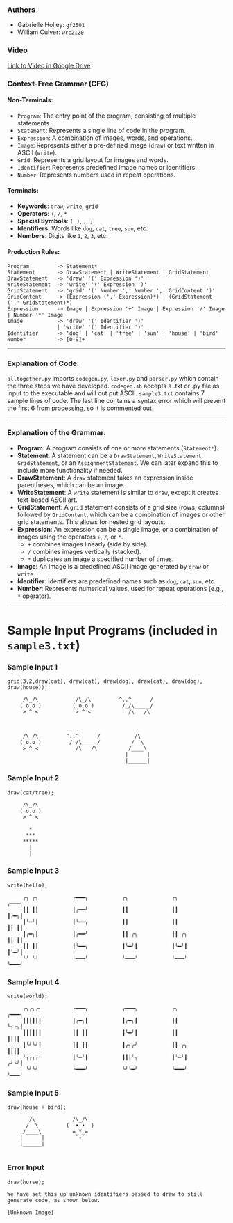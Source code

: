 ### **Authors**
- Gabrielle Holley: `gf2501`
- William Culver: `wrc2120`

### **Video**
[Link to Video in Google Drive](https://drive.google.com/file/d/1u4tYUJfKhyV_IYgEtdhpSMHHbjwozCKT/view?usp=share_link)
### **Context-Free Grammar (CFG)**

#### **Non-Terminals:**
- `Program`: The entry point of the program, consisting of multiple statements.
- `Statement`: Represents a single line of code in the program.
- `Expression`: A combination of images, words, and operations.
- `Image`: Represents either a pre-defined image (`draw`) or text written in ASCII (`write`).
- `Grid`: Represents a grid layout for images and words.
- `Identifier`: Represents predefined image names or identifiers.
- `Number`: Represents numbers used in repeat operations.

#### **Terminals:**
- **Keywords**: `draw`, `write`, `grid`
- **Operators**: `+`, `/`, `*`
- **Special Symbols**: `(`, `)`, `,`, `;`
- **Identifiers**: Words like `dog`, `cat`, `tree`, `sun`, etc.
- **Numbers**: Digits like `1`, `2`, `3`, etc.

#### **Production Rules:**

```
Program         -> Statement*
Statement       -> DrawStatement | WriteStatement | GridStatement
DrawStatement   -> 'draw' '(' Expression ')'
WriteStatement  -> 'write' '(' Expression ')'
GridStatement   -> 'grid' '(' Number ',' Number ',' GridContent ')'
GridContent     -> (Expression (',' Expression)*) | (GridStatement (',' GridStatement)*)
Expression      -> Image | Expression '+' Image | Expression '/' Image | Number '*' Image
Image           -> 'draw' '(' Identifier ')'
                | 'write' '(' Identifier ')'
Identifier      -> 'dog' | 'cat' | 'tree' | 'sun' | 'house' | 'bird'
Number          -> [0-9]+
```

---
### **Explanation of Code**:

`alltogether.py` imports `codegen.py`, `lexer.py` and `parser.py` which contain the three steps we have developed. 
`codegen.sh` accepts a .txt or .py file as input to the executable and will out put ASCII.
`sample3.txt` contains 7 sample lines of code. The last line contains a syntax error which will prevent the first 6 from processing, so it is commented out. 

---

### **Explanation of the Grammar**:

- **Program**: A program consists of one or more statements (`Statement*`).
- **Statement**: A statement can be a `DrawStatement`, `WriteStatement`, `GridStatement`, or an `AssignmentStatement`. We can later expand this to include more functionality if needed.
- **DrawStatement**: A `draw` statement takes an expression inside parentheses, which can be an image.
- **WriteStatement**: A `write` statement is similar to `draw`, except it creates text-based ASCII art.
- **GridStatement**: A `grid` statement consists of a grid size (rows, columns) followed by `GridContent`, which can be a combination of images or other grid statements. This allows for nested grid layouts.
- **Expression**: An expression can be a single image, or a combination of images using the operators `+`, `/`, or `*`.
  - `+` combines images linearly (side by side).
  - `/` combines images vertically (stacked).
  - `*` duplicates an image a specified number of times.
- **Image**: An image is a predefined ASCII image generated by `draw` or `write`
- **Identifier**: Identifiers are predefined names such as `dog`, `cat`, `sun`, etc.
- **Number**: Represents numerical values, used for repeat operations (e.g., `*` operator).

---

# Sample Input Programs (included in `sample3.txt`)

### Sample Input 1
```plaintext
grid(3,2,draw(cat), draw(cat), draw(dog), draw(cat), draw(dog), draw(house));

     /\_/\            /\_/\         ^..^      /    
    ( o.o )          ( o.o )         /_/\_____/    
     > ^ <            > ^ <            /\   /\     
                                                   
                                                   
                                                   
     /\_/\         ^..^      /           /\        
    ( o.o )         /_/\_____/          /  \       
     > ^ <            /\   /\          /____\      
                                      |      |     
                                      |______|    

```
### Sample Input 2
```plaintext
draw(cat/tree);

     /\_/\     
    ( o.o )    
     > ^ <            
               
       *       
      ***      
     *****     
       |       
       |       
```

### Sample Input 3
```plaintext
write(hello);

     ╭╮ ╭╮           ╭━━━╮           ╭╮              ╭╮              ╭━━━╮      
     ┃┃ ┃┃           ┃╭━━╯           ┃┃              ┃┃              ┃╭━╮┃      
     ┃╰━╯┃           ┃╰━━╮           ┃┃              ┃┃              ┃┃ ┃┃      
     ┃╭━╮┃           ┃╭━━╯           ┃┃ ╭╮           ┃┃ ╭╮           ┃┃ ┃┃      
     ┃┃ ┃┃           ┃╰━━╮           ┃╰━╯┃           ┃╰━╯┃           ┃╰━╯┃      
     ╰╯ ╰╯           ╰━━━╯           ╰━━━╯           ╰━━━╯           ╰━━━╯  

```

### Sample Input 4
```plaintext
write(world);

     ╭╮╭╮╭╮          ╭━━━╮           ╭━━━╮           ╭╮              ╭━━━╮      
     ┃┃┃┃┃┃          ┃╭━╮┃           ┃╭━╮┃           ┃┃              ╰╮╭╮┃      
     ┃┃┃┃┃┃          ┃┃ ┃┃           ┃╰━╯┃           ┃┃               ┃┃┃┃      
     ┃╰╯╰╯┃          ┃┃ ┃┃           ┃╭╮╭╯           ┃┃ ╭╮            ┃┃┃┃      
     ╰╮╭╮╭╯          ┃╰━╯┃           ┃┃┃╰╮           ┃╰━╯┃           ╭╯╰╯┃      
      ╰╯╰╯           ╰━━━╯           ╰╯╰━╯           ╰━━━╯           ╰━━━╯  
```

### Sample Input 5
```plaintext
draw(house + bird);

       /\            /\_/\     
      /  \         (  • •  )   
     /____\          =_Y_=     
    |      |          `-`      
    |______|                   
                               
```

### Error Input
```plaintext
draw(horse);

We have set this up unknown identifiers passed to draw to still generate code, as shown below.

[Unknown Image]
```

